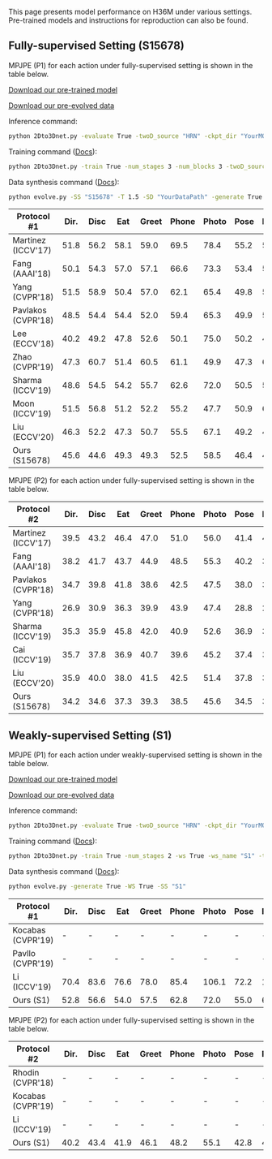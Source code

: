 This page presents model performance on H36M under various settings. Pre-trained models and instructions for reproduction can also be found.

## Fully-supervised Setting (S15678)
MPJPE (P1) for each action under fully-supervised setting is shown in the table below.

[Download our pre-trained model](https://drive.google.com/drive/folders/1IRKUWrnheD03Dj30LLGlh_LLT1CK6dr5?usp=sharing)

[Download our pre-evolved data](https://drive.google.com/drive/folders/1FKFkmTJQcEdrCvZOSc8cF5OTTjFvyLav?usp=sharing)

Inference command:
```bash
python 2Dto3Dnet.py -evaluate True -twoD_source "HRN" -ckpt_dir "YourMODELPath"
```
Training command ([Docs](https://github.com/Nicholasli1995/EvoSkeleton/blob/master/docs/TRAINING.md)):
```bash
python 2Dto3Dnet.py -train True -num_stages 3 -num_blocks 3 -twoD_source "HRN" -evolved_path "YourDataPath"
```
Data synthesis command ([Docs](https://github.com/Nicholasli1995/EvoSkeleton/blob/master/docs/HHR.md)):
```bash
python evolve.py -SS "S15678" -T 1.5 -SD "YourDataPath" -generate True
```

| Protocol \#1                                      | Dir.             | Disc             | Eat           | Greet            | Phone         | Photo         | Pose | Purch.        | Sit              | SitD.            | Smoke         | Wait          | WalkD.        | Walk          | WalkT.        | Avg.          |
|-------------------------------------------------------------|------------------|------------------|---------------|------------------|---------------|---------------|------|---------------|------------------|------------------|---------------|---------------|---------------|---------------|---------------|---------------|
| Martinez (ICCV'17)   | 51.8             | 56.2             | 58.1          | 59.0             | 69.5          | 78.4          | 55.2 | 58.1          | 74.0             | 94.6             | 62.3          | 59.1          | 65.1          | 49.5          | 52.4          | 62.9          |
| Fang (AAAI'18)        | 50.1             | 54.3             | 57.0          | 57.1             | 66.6          | 73.3          | 53.4 | 55.7          | 72.8             | 88.6             | 60.3          | 57.7          | 62.7          | 47.5          | 50.6          | 60.4          |
| Yang (CVPR'18)               | 51.5             | 58.9             | 50.4          | 57.0             | 62.1          | 65.4          | 49.8 | 52.7          | 69.2             | 85.2             | 57.4          | 58.4          | 43.6          | 60.1          | 47.7          | 58.6          |
| Pavlakos (CVPR'18)  | 48.5             | 54.4             | 54.4          | 52.0             | 59.4          | 65.3          | 49.9 | 52.9          | 65.8             | 71.1             | 56.6          | 52.9          | 60.9          | 44.7          | 47.8          | 56.2          |
| Lee (ECCV'18)        | 40.2    | 49.2             | 47.8          | 52.6             | 50.1 | 75.0          | 50.2 | 43.0          | 55.8             | 73.9             | 54.1          | 55.6          | 58.2          | 43.3          | 43.3 | 52.8          |
| Zhao (CVPR'19)           | 47.3             | 60.7             | 51.4          | 60.5             | 61.1          | 49.9 | 47.3 | 68.1          | 86.2             | 55.0             | 67.8          | 61.0          | 42.1 | 60.6          | 45.3          | 57.6          |
| Sharma (ICCV'19)    | 48.6             | 54.5             | 54.2          | 55.7             | 62.6          | 72.0          | 50.5 | 54.3          | 70.0             | 78.3             | 58.1          | 55.4          | 61.4          | 45.2          | 49.7          | 58.0          |
| Moon (ICCV'19)    | 51.5             | 56.8             | 51.2          | 52.2             | 55.2          | 47.7 | 50.9 | 63.3          | 69.9             | 54.2    | 57.4          | 50.4          | 42.5          | 57.5          | 47.7          | 54.4          |
| Liu (ECCV'20)      | 46.3             | 52.2             | 47.3 | 50.7             | 55.5          | 67.1          | 49.2 | 46.0          | 60.4             | 71.1             | 51.5          | 50.1          | 54.5          | 40.3 | 43.7          | 52.4          |
| Ours (S15678)                                        |45.6|44.6|49.3|49.3|52.5|58.5|46.4|44.3|53.8|67.5|49.4|46.1|52.5|41.4|44.4| 49.7 |

MPJPE (P2) for each action under fully-supervised setting is shown in the table below.

| Protocol \#2                                       | Dir.             | Disc             | Eat           | Greet            | Phone         | Photo         | Pose | Purch.        | Sit              | SitD.            | Smoke         | Wait          | WalkD.        | Walk          | WalkT.        | Avg.          |
|-------------------------------------------------------------|------------------|------------------|---------------|------------------|---------------|---------------|------|---------------|------------------|------------------|---------------|---------------|---------------|---------------|---------------|---------------|
| Martinez (ICCV'17)   | 39.5             | 43.2             | 46.4          | 47.0             | 51.0          | 56.0          | 41.4 | 40.6          | 56.5             | 69.4             | 49.2          | 45.0          | 49.5          | 38.0          | 43.1          | 47.7          |
| Fang (AAAI'18)        | 38.2             | 41.7             | 43.7          | 44.9             | 48.5          | 55.3          | 40.2 | 38.2          | 54.5             | 64.4             | 47.2          | 44.3          | 47.3          | 36.7          | 41.7          | 45.7          |
| Pavlakos (CVPR'18)  | 34.7             | 39.8             | 41.8          | 38.6             | 42.5          | 47.5          | 38.0 | 36.6          | 50.7             | 56.8             | 42.6          | 39.6          | 43.9          | 32.1          | 36.5          | 41.8          |
| Yang (CVPR'18)               | 26.9             | 30.9             | 36.3          | 39.9             | 43.9          | 47.4          | 28.8 | 29.4          | 36.9             | 58.4             | 41.5          | 30.5          | 29.5          | 42.5          | 32.2          | 37.7          |
| Sharma (ICCV'19)    | 35.3             | 35.9             | 45.8          | 42.0             | 40.9          | 52.6          | 36.9 | 35.8          | 43.5             | 51.9             | 44.3          | 38.8          | 45.5          | 29.4          | 34.3          | 40.9          |
| Cai (ICCV'19)     | 35.7             | 37.8             | 36.9          | 40.7             | 39.6          | 45.2          | 37.4 | 34.5          | 46.9             | 50.1 | 40.5          | 36.1          | 41.0          | 29.6          | 33.2          | 39.0          |
| Liu (ECCV'20)    | 35.9             | 40.0             | 38.0          | 41.5             | 42.5          | 51.4          | 37.8 | 36.0          | 48.6             | 56.6             | 41.8          | 38.3          | 42.7          | 31.7          | 36.2          | 41.2          |
| Ours (S15678)                                        |34.2|34.6|37.3|39.3|38.5|45.6|34.5|32.7|40.5|51.3|37.7|35.4|39.9|29.9|34.5| 37.7 |

## Weakly-supervised Setting (S1)
MPJPE (P1) for each action under weakly-supervised setting is shown in the table below.

[Download our pre-trained model](https://drive.google.com/drive/folders/1PZoiizPKeoFTsvnFKIxaRDNbyb0Csx50?usp=sharing)

[Download our pre-evolved data](https://drive.google.com/drive/folders/1nTW2CCCT_sbJ1CejhuiQLTgDDU5sJjZj?usp=sharing)

Inference command:
```bash
python 2Dto3Dnet.py -evaluate True -twoD_source "HRN" -ckpt_dir "YourMODELPath" 
```
Training command ([Docs](https://github.com/Nicholasli1995/EvoSkeleton/blob/master/docs/TRAINING.md)):
```bash
python 2Dto3Dnet.py -train True -num_stages 2 -ws True -ws_name "S1" -twoD_source "HRN" -evolved_path "YourDataPath"
```
Data synthesis command ([Docs](https://github.com/Nicholasli1995/EvoSkeleton/blob/master/docs/HHR.md)):
```bash
python evolve.py -generate True -WS True -SS "S1"
```

| Protocol \#1                                           | Dir.             | Disc             | Eat           | Greet            | Phone         | Photo            | Pose | Purch.        | Sit              | SitD. | Smoke         | Wait          | WalkD.        | Walk          | WalkT.        | Avg.          |
|--------------------------------------------------------|------------------|------------------|---------------|------------------|---------------|------------------|------|---------------|------------------|-------|---------------|---------------|---------------|---------------|---------------|---------------|
| Kocabas (CVPR'19)  | -                | -                | -             | -                | -             | -                | -    | -             | -                | -     | -             | -             | -             | -             | -             | 65.3          |
| Pavllo (CVPR'19)  | -                | -                | -             | -                | -             | -                | -    | -             | -                | -     | -             | -             | -             | -             | -             | 64.7          |
| Li (ICCV'19)          | 70.4             | 83.6             | 76.6          | 78.0             | 85.4          | 106.1   | 72.2 | 103.0         | 115.8            | 165.0 | 82.4          | 74.3          | 94.6          | 60.1          | 70.6          | 88.8          |
| Ours (S1)                                       | 52.8             | 56.6 | 54.0 | 57.5 | 62.8 | 72.0 | 55.0 | 61.3 | 65.8 | 80.7  | 58.9 | 56.7 | 69.7 | 51.6 | 57.2 | 60.8 |

MPJPE (P2) for each action under fully-supervised setting is shown in the table below.

| Protocol \#2                                           | Dir.             | Disc             | Eat           | Greet            | Phone         | Photo            | Pose | Purch.        | Sit              | SitD. | Smoke         | Wait          | WalkD.        | Walk          | WalkT.        | Avg.          |
|--------------------------------------------------------|------------------|------------------|---------------|------------------|---------------|------------------|------|---------------|------------------|-------|---------------|---------------|---------------|---------------|---------------|---------------|
| Rhodin (CVPR'18)  | -                | -                | -             | -                | -             | -                | -    | -             | -                | -     | -             | -             | -             | -             | -             | 64.6          |
| Kocabas (CVPR'19)  | -                | -                | -             | -                | -             | -                | -    | -             | -                | -     | -             | -             | -             | -             | -             | 57.2          |
| Li (ICCV'19)          | -                | -                | -             | -                | -             | -                | -    | -             | -                | -     | -             | -             | -             | -             | -             | 66.5          |
| Ours (S1)                                       | 40.2             | 43.4 | 41.9| 46.1 | 48.2 | 55.1 | 42.8 | 42.6 | 49.6 | 61.1  | 44.5 | 43.2 | 51.5 | 38.1 | 44.4 | 46.2 |

